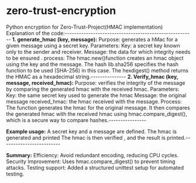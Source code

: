 # zero-trust-encryption
Python encryption for Zero-Trust-Project(HMAC implementation)
Explanation of the code:-------------------------------------------------------
**1. generate_hmac (key, message):**
Purpose: generates a hMac for a given message using a secret key.
Parameters: 
Key: a secret key known only to the sender and receiver.
Message: the data for which integrity needs to be ensured .
process:
The hmac.new()function creates an hmac object using the key and the message.
The hash lib.sha256 specifies the hash function to be used (SHA-256) in this case.
The hexdigest() method returns the HMAC as a hexadecimal string.---------------
**2. Verify_hmac (key, message, received_hmac):**
Purpose: verifies the integrity of the message by comparing the generated hmac with the received hmac.
Parameters: 
Key: the same secret key used to generate the hmac
Message: the original message
received_hmac: the hmac received with the message.
Process:
The function generates the hmac for the original message.
It then compares the generated hmac with the received hmac using hmac.compare_digest(), which is a secure way to compare hashes.----------------

**Example usage:**
A secret key and a message are defined.
The hmac is generated and printed
The hmac is then verified , and the result is printed.-------------------------

**Summary:**
Efficiency: Avoid redundant encoding, reducing CPU cycles.
Security Improvement: Uses hmac.compare_digest() to prevent timing attacks.
Testing support: Added a structured unittest setup for automated testing.
